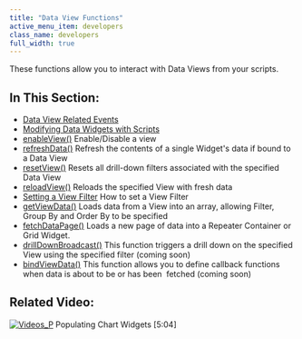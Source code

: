 ```yaml
---
title: "Data View Functions"
active_menu_item: developers
class_name: developers
full_width: true
---
```



These functions allow you to interact with Data Views from your scripts.

## In This Section:

 - [Data View Related Events](/developers/documentation/scripting-apis/client-api/data-view-functions/data-view-related-events)
 - [Modifying Data Widgets with Scripts](/developers/documentation/scripting-apis/client-api/data-view-functions/modifying-data-widgets-with-scripts/)
 - [enableView()](/developers/documentation/scripting-apis/client-api/data-view-functions/enableview)
    Enable/Disable a view
 - [refreshData()](/developers/documentation/scripting-apis/client-api/data-view-functions/refrefreshdata)
    Refresh the contents of a single Widget's data if bound to a Data View
 - [resetView()](/developers/documentation/scripting-apis/client-api/data-view-functions/resetview)
    Resets all drill-down filters associated with the specified Data View
 - [reloadView()](/developers/documentation/scripting-apis/client-api/data-view-functions/reloadview)
    Reloads the specified View with fresh data
 - [Setting a View Filter](/developers/documentation/scripting-apis/client-api/data-view-functions/setting-a-view-filter)
    How to set a View Filter
 - [getViewData()](/developers/documentation/scripting-apis/client-api/data-view-functions/getviewdata)
    Loads data from a View into an array, allowing Filter, Group By and Order By to be specified
 - [fetchDataPage()](/developers/documentation/scripting-apis/client-api/data-view-functions/fetchdatapage)
    Loads a new page of data into a Repeater Container or Grid Widget.
 - [drillDownBroadcast()](/developers/documentation/scripting-apis/client-api/data-view-functions/drilldownbroadcast)
    This function triggers a drill down on the specified View using the specified filter (coming soon)
 - [bindViewData()](/developers/documentation/scripting-apis/client-api/data-view-functions/setviewcallback)
    This function allows you to define callback functions when data is about to be or has been  fetched (coming soon)

## Related Video:

[![Videos\_P](/img/docs/videos_p.png)](http://www.youtube.com/v/4FXN_AsiiMs?autoplay=1&hd=1&fs=1&showsearch=0&rel=0&) Populating Chart Widgets [5:04]
